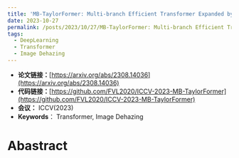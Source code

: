 ```yaml
---
title: 'MB-TaylorFormer: Multi-branch Efficient Transformer Expanded by Taylor Formula for Image Dehazing'
date: 2023-10-27
permalink: /posts/2023/10/27/MB-TaylorFormer: Multi-branch Efficient Transformer Expanded by Taylor Formula for Image Dehazing/
tags:
  - DeepLearning
  - Transformer
  - Image Dehazing
---
```


- **论文链接：**[https://arxiv.org/abs/2308.14036](https://arxiv.org/abs/2308.14036)
- **代码链接：**[https://github.com/FVL2020/ICCV-2023-MB-TaylorFormer](https://github.com/FVL2020/ICCV-2023-MB-TaylorFormer)
- **会议：** ICCV(2023)
- **Keywords**： Transformer, Image Dehazing



# Abastract

